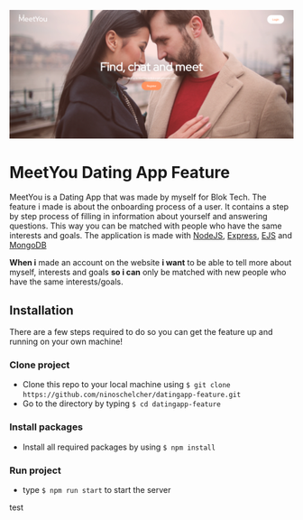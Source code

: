 ![meetYou website impression](https://github.com/ninoschelcher/datingapp-feature/blob/master/wiki-images/meetyou.png)

# MeetYou Dating App Feature 

MeetYou is a Dating App that was made by myself for Blok Tech. The feature i made is about the onboarding process of a user. It contains a step by step process of filling in information about yourself and answering questions. This way you can be matched with people who have the same interests and goals. The application is made with [NodeJS](https://expressjs.com/), [Express](https://expressjs.com/), [EJS](https://ejs.co/) and [MongoDB](https://www.mongodb.com/)

**When i** made an account on the website **i want** to be able to tell more about myself, interests and goals **so i can** only be matched with new people who have the same interests/goals.

## Installation
There are a few steps required to do so you can get the feature up and running on your own machine!

### Clone project
* Clone this repo to your local machine using `$ git clone https://github.com/ninoschelcher/datingapp-feature.git`
* Go to the directory by typing `$ cd datingapp-feature`
### Install packages
* Install all required packages by using `$ npm install`

### Run project
* type `$ npm run start` to start the server

test